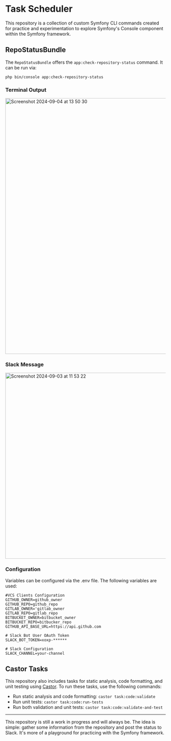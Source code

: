 # Task Scheduler

This repository is a collection of custom Symfony CLI commands created for practice and experimentation to explore Symfony's Console component within the Symfony framework.

## RepoStatusBundle

The `RepoStatusBundle` offers the `app:check-repository-status` command. It can be run via:

```
php bin/console app:check-repository-status
```

### Terminal Output
<img width="802" alt="Screenshot 2024-09-04 at 13 50 30" src="https://github.com/user-attachments/assets/a45ab4d2-c6e3-4fe6-b21b-f0b4d5529245">

### Slack Message
<img width="583" alt="Screenshot 2024-09-03 at 11 53 22" src="https://github.com/user-attachments/assets/6200e17f-5696-4317-a494-5f47d7717039">


### Configuration
Variables can be configured via the .env file. The following variables are used:

```
#VCS Clients Configuration
GITHUB_OWNER=github_owner
GITHUB_REPO=github_repo
GITLAB_OWNER='gitlab_owner
GITLAB_REPO=gitlab_repo
BITBUCKET_OWNER=bitbucket_owner
BITBUCKET_REPO=bitbucker_repo
GITHUB_API_BASE_URL=https://api.github.com

# Slack Bot User OAuth Token
SLACK_BOT_TOKEN=xoxp-******

# Slack Configuration
SLACK_CHANNEL=your-channel
```

## Castor Tasks

This repository also includes tasks for static analysis, code formatting, and unit testing using [Castor](https://github.com/jolicode/castor). To run these tasks, use the following commands:

* Run static analysis and code formatting: `castor task:code:validate`
* Run unit tests: `castor task:code:run-tests`
* Run both validation and unit tests: `castor task:code:validate-and-test`

---

This repository is still a work in progress and will always be. The idea is simple: gather some information from the repository and post the status to Slack. It's more of a playground for practicing with the Symfony framework.
